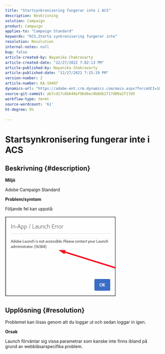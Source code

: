 ```yaml
---
title: "Startsynkronisering fungerar inte i ACS"
description: Beskrivning
solution: Campaign
product: Campaign
applies-to: "Campaign Standard"
keywords: "KCS,Starta synkronisering fungerar inte"
resolution: Resolution
internal-notes: null
bug: false
article-created-by: Nayanika Chakravarty
article-created-date: "12/27/2022 7:02:13 PM"
article-published-by: Nayanika Chakravarty
article-published-date: "12/27/2022 7:15:19 PM"
version-number: 2
article-number: KA-19407
dynamics-url: "https://adobe-ent.crm.dynamics.com/main.aspx?forceUCI=1&pagetype=entityrecord&etn=knowledgearticle&id=c5223af7-1886-ed11-81ac-6045bd006079"
source-git-commit: ab7cd17c6b649af9bd6ec9b8db2717d09a2f17d9
workflow-type: tm+mt
source-wordcount: '61'
ht-degree: 9%

---
```


# Startsynkronisering fungerar inte i ACS

## Beskrivning {#description}


<b>Miljö</b>

Adobe Campaign Standard



<b>Problem/symtom</b>

Följande fel kan uppstå:
<br><br>![](assets/___c6223af7-1886-ed11-81ac-6045bd006079___.png)<br>

## Upplösning {#resolution}


Problemet kan lösas genom att du loggar ut och sedan loggar in igen.

<b>Orsak</b>

Launch förväntar sig vissa parametrar som kanske inte finns ibland på grund av webbläsarspecifika problem.
